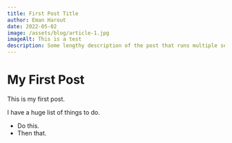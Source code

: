 ```yaml
---
title: First Post Title
author: Eman Harout
date: 2022-05-02
image: /assets/blog/article-1.jpg
imageAlt: This is a test
description: Some lengthy description of the post that runs multiple sentences long goes here.
---
```


# My First Post

This is my first post.

I have a huge list of things to do.

* Do this.
* Then that.